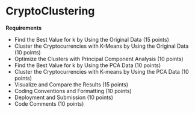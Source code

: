 # CryptoClustering

<strong>Requirements</strong>
<ul><li>Find the Best Value for k by Using the Original Data (15 points)
<li>Cluster the Cryptocurrencies with K-Means by Using the Original Data (10 points)
<li>Optimize the Clusters with Principal Component Analysis (10 points)
<li>Find the Best Value for k by Using the PCA Data (10 points)
<li>Cluster the Cryptocurrencies with K-means by Using the PCA Data (10 points)
<li>Visualize and Compare the Results (15 points)
<li>Coding Conventions and Formatting (10 points)
<li>Deployment and Submission (10 points)
<li>Code Comments (10 points)</ul>

